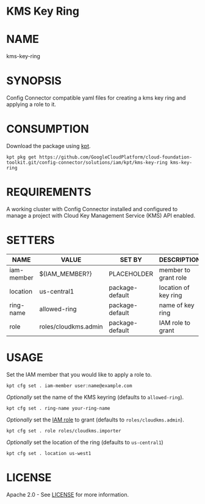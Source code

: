 KMS Key Ring
==================================================

# NAME
  kms-key-ring
# SYNOPSIS
  Config Connector compatible yaml files for creating a kms key ring and applying a role to it.
# CONSUMPTION
  Download the package using [kpt](https://googlecontainertools.github.io/kpt/).
  ```
  kpt pkg get https://github.com/GoogleCloudPlatform/cloud-foundation-toolkit.git/config-connector/solutions/iam/kpt/kms-key-ring kms-key-ring
  ```
# REQUIREMENTS
  A working cluster with Config Connector installed and configured to manage a project with Cloud Key Management Service (KMS) API enabled.
# SETTERS
|    NAME    |        VALUE         |     SET BY      |     DESCRIPTION      | COUNT |
|------------|----------------------|-----------------|----------------------|-------|
| iam-member | ${IAM_MEMBER?}       | PLACEHOLDER     | member to grant role | 1     |
| location   | us-central1          | package-default | location of key ring | 1     |
| ring-name  | allowed-ring         | package-default | name of key ring     | 2     |
| role       | roles/cloudkms.admin | package-default | IAM role to grant    | 1     |
# USAGE
  Set the IAM member that you would like to apply a role to.
  ```
  kpt cfg set . iam-member user:name@example.com
  ```
  _Optionally_ set the name of the KMS keyring (defaults to `allowed-ring`).
  ```
  kpt cfg set . ring-name your-ring-name
  ```
  _Optionally_ set the [IAM role](https://cloud.google.com/iam/docs/understanding-roles#cloud-kms-roles) to grant (defaults to `roles/cloudkms.admin`).
  ```
  kpt cfg set . role roles/cloudkms.importer
  ```
  _Optionally_ set the location of the ring (defaults to `us-central1`)
  ```
  kpt cfg set . location us-west1
  ```
# LICENSE
  Apache 2.0 - See [LICENSE](/LICENSE) for more information.
